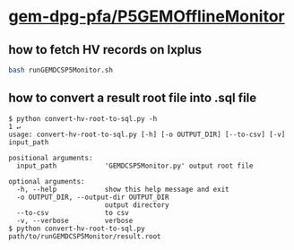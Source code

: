 # [gem-dpg-pfa/P5GEMOfflineMonitor](https://github.com/gem-dpg-pfa/P5GEMOfflineMonitor.git)

## how to fetch HV records on lxplus
```zsh
bash runGEMDCSP5Monitor.sh
```


## how to convert a result root file into .sql file
```console
$ python convert-hv-root-to-sql.py -h                                                                                                                  1 ↵
usage: convert-hv-root-to-sql.py [-h] [-o OUTPUT_DIR] [--to-csv] [-v] input_path

positional arguments:
  input_path            'GEMDCSP5Monitor.py' output root file

optional arguments:
  -h, --help            show this help message and exit
  -o OUTPUT_DIR, --output-dir OUTPUT_DIR
                        output directory
  --to-csv              to csv
  -v, --verbose         verbose
$ python convert-hv-root-to-sql.py path/to/runGEMDCSP5Monitor/result.root
```
